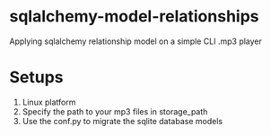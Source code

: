 # sqlalchemy-model-relationships
Applying sqlalchemy relationship model on a simple CLI .mp3 player 

# Setups
<ol>
  <li>Linux platform</li>  
  <li>Specify the path to your mp3 files in storage_path</li>  
  <li>Use the conf.py to migrate the sqlite database models</li>  
</ol>
